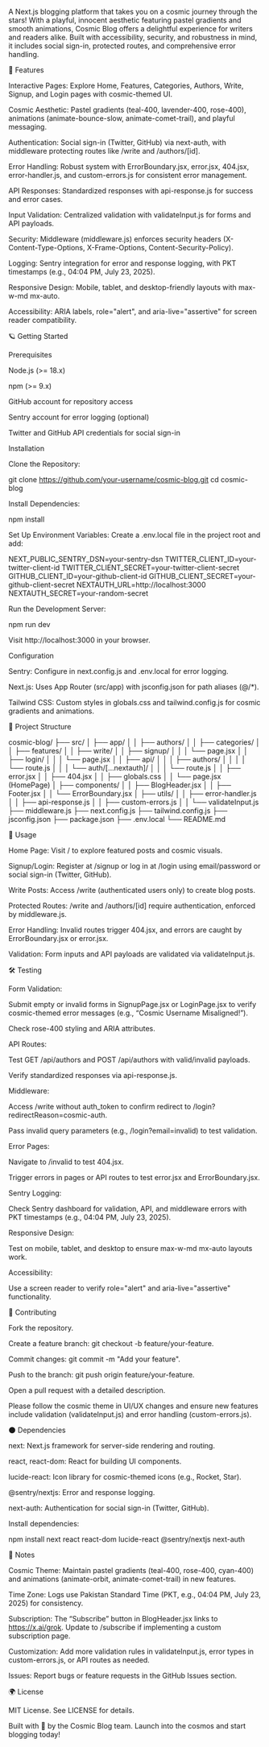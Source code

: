 A Next.js blogging platform that takes you on a cosmic journey through the stars! With a playful, innocent aesthetic featuring pastel gradients and smooth animations, Cosmic Blog offers a delightful experience for writers and readers alike. Built with accessibility, security, and robustness in mind, it includes social sign-in, protected routes, and comprehensive error handling.

🚀 Features





Interactive Pages: Explore Home, Features, Categories, Authors, Write, Signup, and Login pages with cosmic-themed UI.



Cosmic Aesthetic: Pastel gradients (teal-400, lavender-400, rose-400), animations (animate-bounce-slow, animate-comet-trail), and playful messaging.



Authentication: Social sign-in (Twitter, GitHub) via next-auth, with middleware protecting routes like /write and /authors/[id].



Error Handling: Robust system with ErrorBoundary.jsx, error.jsx, 404.jsx, error-handler.js, and custom-errors.js for consistent error management.



API Responses: Standardized responses with api-response.js for success and error cases.



Input Validation: Centralized validation with validateInput.js for forms and API payloads.



Security: Middleware (middleware.js) enforces security headers (X-Content-Type-Options, X-Frame-Options, Content-Security-Policy).



Logging: Sentry integration for error and response logging, with PKT timestamps (e.g., 04:04 PM, July 23, 2025).



Responsive Design: Mobile, tablet, and desktop-friendly layouts with max-w-md mx-auto.



Accessibility: ARIA labels, role="alert", and aria-live="assertive" for screen reader compatibility.

🪐 Getting Started

Prerequisites





Node.js (>= 18.x)



npm (>= 9.x)



GitHub account for repository access



Sentry account for error logging (optional)



Twitter and GitHub API credentials for social sign-in

Installation





Clone the Repository:

git clone https://github.com/your-username/cosmic-blog.git
cd cosmic-blog



Install Dependencies:

npm install



Set Up Environment Variables: Create a .env.local file in the project root and add:

NEXT_PUBLIC_SENTRY_DSN=your-sentry-dsn
TWITTER_CLIENT_ID=your-twitter-client-id
TWITTER_CLIENT_SECRET=your-twitter-client-secret
GITHUB_CLIENT_ID=your-github-client-id
GITHUB_CLIENT_SECRET=your-github-client-secret
NEXTAUTH_URL=http://localhost:3000
NEXTAUTH_SECRET=your-random-secret



Run the Development Server:

npm run dev

Visit http://localhost:3000 in your browser.

Configuration





Sentry: Configure in next.config.js and .env.local for error logging.



Next.js: Uses App Router (src/app) with jsconfig.json for path aliases (@/*).



Tailwind CSS: Custom styles in globals.css and tailwind.config.js for cosmic gradients and animations.

🌠 Project Structure

cosmic-blog/
├── src/
│   ├── app/
│   │   ├── authors/
│   │   ├── categories/
│   │   ├── features/
│   │   ├── write/
│   │   ├── signup/
│   │   │   └── page.jsx
│   │   ├── login/
│   │   │   └── page.jsx
│   │   ├── api/
│   │   │   ├── authors/
│   │   │   │   └── route.js
│   │   │   └── auth/[...nextauth]/
│   │   │       └── route.js
│   │   ├── error.jsx
│   │   ├── 404.jsx
│   │   ├── globals.css
│   │   └── page.jsx (HomePage)
│   ├── components/
│   │   ├── BlogHeader.jsx
│   │   ├── Footer.jsx
│   │   └── ErrorBoundary.jsx
│   ├── utils/
│   │   ├── error-handler.js
│   │   ├── api-response.js
│   │   ├── custom-errors.js
│   │   └── validateInput.js
├── middleware.js
├── next.config.js
├── tailwind.config.js
├── jsconfig.json
├── package.json
├── .env.local
└── README.md

🌟 Usage





Home Page: Visit / to explore featured posts and cosmic visuals.



Signup/Login: Register at /signup or log in at /login using email/password or social sign-in (Twitter, GitHub).



Write Posts: Access /write (authenticated users only) to create blog posts.



Protected Routes: /write and /authors/[id] require authentication, enforced by middleware.js.



Error Handling: Invalid routes trigger 404.jsx, and errors are caught by ErrorBoundary.jsx or error.jsx.



Validation: Form inputs and API payloads are validated via validateInput.js.

🛠️ Testing





Form Validation:





Submit empty or invalid forms in SignupPage.jsx or LoginPage.jsx to verify cosmic-themed error messages (e.g., “Cosmic Username Misaligned!”).



Check rose-400 styling and ARIA attributes.



API Routes:





Test GET /api/authors and POST /api/authors with valid/invalid payloads.



Verify standardized responses via api-response.js.



Middleware:





Access /write without auth_token to confirm redirect to /login?redirectReason=cosmic-auth.



Pass invalid query parameters (e.g., /login?email=invalid) to test validation.



Error Pages:





Navigate to /invalid to test 404.jsx.



Trigger errors in pages or API routes to test error.jsx and ErrorBoundary.jsx.



Sentry Logging:





Check Sentry dashboard for validation, API, and middleware errors with PKT timestamps (e.g., 04:04 PM, July 23, 2025).



Responsive Design:





Test on mobile, tablet, and desktop to ensure max-w-md mx-auto layouts work.



Accessibility:





Use a screen reader to verify role="alert" and aria-live="assertive" functionality.

📡 Contributing





Fork the repository.



Create a feature branch: git checkout -b feature/your-feature.



Commit changes: git commit -m "Add your feature".



Push to the branch: git push origin feature/your-feature.



Open a pull request with a detailed description.

Please follow the cosmic theme in UI/UX changes and ensure new features include validation (validateInput.js) and error handling (custom-errors.js).

🌑 Dependencies





next: Next.js framework for server-side rendering and routing.



react, react-dom: React for building UI components.



lucide-react: Icon library for cosmic-themed icons (e.g., Rocket, Star).



@sentry/nextjs: Error and response logging.



next-auth: Authentication for social sign-in (Twitter, GitHub).

Install dependencies:

npm install next react react-dom lucide-react @sentry/nextjs next-auth

📝 Notes





Cosmic Theme: Maintain pastel gradients (teal-400, rose-400, cyan-400) and animations (animate-orbit, animate-comet-trail) in new features.



Time Zone: Logs use Pakistan Standard Time (PKT, e.g., 04:04 PM, July 23, 2025) for consistency.



Subscription: The “Subscribe” button in BlogHeader.jsx links to https://x.ai/grok. Update to /subscribe if implementing a custom subscription page.



Customization: Add more validation rules in validateInput.js, error types in custom-errors.js, or API routes as needed.



Issues: Report bugs or feature requests in the GitHub Issues section.

🌍 License

MIT License. See LICENSE for details.



Built with 💫 by the Cosmic Blog team. Launch into the cosmos and start blogging today!